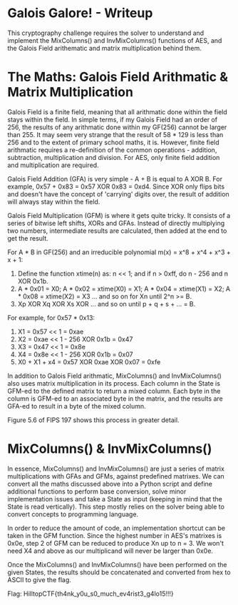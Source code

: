 # Galois Galore! - Writeup

This cryptography challenge requires the solver to understand and implement the MixColumns() and InvMixColumns() functions of AES, and the Galois Field arithematic and matrix multiplication behind them.

# The Maths: Galois Field Arithmatic & Matrix Multiplication

Galois Field is a finite field, meaning that all arithmatic done within the field stays within the field.
In simple terms, if my Galois Field had an order of 256, the results of any arithmatic done within my GF(256) cannot be larger than 255.
It may seem very strange that the result of 58 * 129 is less than 256 and to the extent of primary school maths, it is.
However, finite field arithmatic requires a re-definition of the common operations - addition, subtraction, multiplication and division.
For AES, only finite field addition and multiplication are required.

Galois Field Addition (GFA) is very simple - A + B is equal to A XOR B.
For example, 0x57 + 0x83 = 0x57 XOR 0x83 = 0xd4.
Since XOR only flips bits and doesn't have the concept of 'carrying' digits over, the result of addition will always stay within the field.

Galois Field Multiplication (GFM) is where it gets quite tricky.
It consists of a series of bitwise left shifts, XORs and GFAs. 
Instead of directly multiplying two numbers, intermediate results are calculated, then added at the end to get the result.

For A * B in GF(256) and an irreducible polynomial m(x) = x^8 + x^4 + x^3 + x + 1:
1. Define the function xtime(n) as: n << 1; and if n > 0xff, do n - 256 and n XOR 0x1b.
2. A * 0x01 = X0; A * 0x02 = xtime(X0) = X1; A * 0x04 = xtime(X1) = X2; A * 0x08 = xtime(X2) = X3 ... and so on for Xn until 2^n >= B.
3. Xp XOR Xq XOR Xs XOR ... and so on until p + q + s + ... = B.

For example, for 0x57 * 0x13:
1. X1 = 0x57 << 1 = 0xae
2. X2 = 0xae << 1 - 256 XOR 0x1b = 0x47
3. X3 = 0x47 << 1 = 0x8e
4. X4 = 0x8e << 1 - 256 XOR 0x1b = 0x07
5. X0 + X1 + x4 = 0x57 XOR 0xae XOR 0x07 = 0xfe

In addition to Galois Field arithmatic, MixColumns() and InvMixColumns() also uses matrix multiplication in its process.
Each column in the State is GFM-ed to the defined matrix to return a mixed column.
Each byte in the column is GFM-ed to an associated byte in the matrix, and the results are GFA-ed to result in a byte of the mixed column.

Figure 5.6 of FIPS 197 shows this process in greater detail.

# MixColumns() & InvMixColumns()

In essence, MixColumns() and InvMixColumns() are just a series of matrix multiplications with GFAs and GFMs, against predefined matrixes.
We can convert all the maths discussed above into a Python script and define additional functions to perform base conversion, solve minor implementation issues and take a State as input (keeping in mind that the State is read vertically).
This step mostly relies on the solver being able to convert concepts to programming language.

In order to reduce the amount of code, an implementation shortcut can be taken in the GFM function.
Since the highest number in AES's matrixes is 0x0e, step 2 of GFM can be reduced to produce Xn up to n = 3.
We won't need X4 and above as our multiplicand will never be larger than 0x0e.

Once the MixColumns() and InvMixColumns() have been performed on the given States, the results should be concatenated and converted from hex to ASCII to give the flag.

Flag: HilltopCTF{th4nk_y0u_s0_much_ev4rist3_g4lo15!!!}
